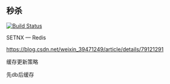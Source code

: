 ## 秒杀
[![Build Status](https://www.travis-ci.org/YuJhon/rainbow-seckill.svg?branch=master)](https://www.travis-ci.org/YuJhon/rainbow-seckill)

SETNX — Redis 

https://blog.csdn.net/weixin_39471249/article/details/79121291

缓存更新策略

先db后缓存
